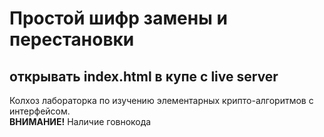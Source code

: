 # Простой шифр замены и перестановки

## открывать index.html в купе с live server

Колхоз лабораторка по изучению элементарных крипто-алгоритмов с интерфейсом. \
**ВНИМАНИЕ!** Наличие говнокода
